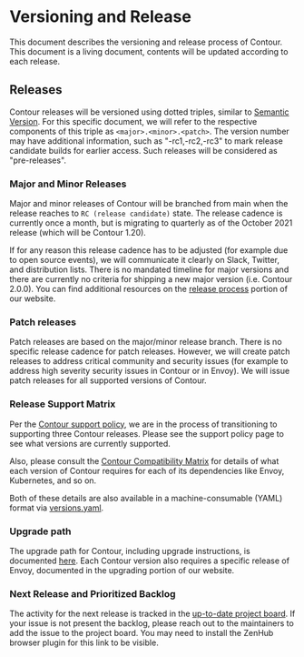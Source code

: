 # Versioning and Release
This document describes the versioning and release process of Contour. This document is a living document, contents will be updated according to each release.

## Releases
Contour releases will be versioned using dotted triples, similar to [Semantic Version](http://semver.org/). For this specific document, we will refer to the respective components of this triple as `<major>.<minor>.<patch>`. The version number may have additional information, such as "-rc1,-rc2,-rc3" to mark release candidate builds for earlier access. Such releases will be considered as "pre-releases".

### Major and Minor Releases
Major and minor releases of Contour will be branched from main when the release reaches to `RC (release candidate)` state. The release cadence is currently once a month, but is migrating to quarterly as of the October 2021 release (which will be Contour 1.20).

If for any reason this release cadence has to be adjusted (for example due to open source events), we will communicate it clearly on Slack, Twitter, and distribution lists. There is no mandated timeline for major versions and there are currently no criteria for shipping a new major version (i.e. Contour 2.0.0). You can find additional resources on the [release process](https://projectcontour.io/resources/release-process/) portion of our website.

### Patch releases
Patch releases are based on the major/minor release branch. There is no specific release cadence for patch releases. However, we will create patch releases to address critical community and security issues (for example to address high severity security issues in Contour or in Envoy).
We will issue patch releases for all supported versions of Contour.

### Release Support Matrix
Per the [Contour support policy](https://projectcontour.io/resources/support/), we are in the process of transitioning to supporting three Contour releases. Please see the support policy page to see what versions are currently supported.

Also, please consult the [Contour Compatibility Matrix](https://projectcontour.io/resources/compatibility-matrix/) for details of what each version of Contour requires for each of its dependencies like Envoy, Kubernetes, and so on.

Both of these details are also available in a machine-consumable (YAML) format via [versions.yaml](https://github.com/projectcontour/contour/blob/main/versions.yaml).


### Upgrade path 
The upgrade path for Contour, including upgrade instructions, is documented [here](https://projectcontour.io/resources/upgrading/). Each Contour version also requires a specific release of Envoy, documented in the upgrading portion of our website.

### Next Release and Prioritized Backlog
The activity for the next release is tracked in the [up-to-date project board](https://github.com/orgs/projectcontour/projects/2). If your issue is not present the backlog, please reach out to the maintainers to add the issue to the project board. You may need to install the ZenHub browser plugin for this link to be visible.
